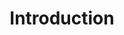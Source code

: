---
created: 2021-9-23 18:38:00 -500
layout: post
title: Introduction
permalink: sqa/introduction
collections: sqa
toc: site.data.sqa
---